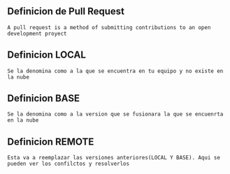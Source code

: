 ## Definicion de Pull Request
	A pull request is a method of submitting contributions to an open development proyect
## Definicion LOCAL
	Se la denomina como a la que se encuentra en tu equipo y no existe en la nube
## Definicion BASE
	Se la denomina como a la version que se fusionara la que se encuenrta en la nube
## Definicion REMOTE
	Esta va a reemplazar las versiones anteriores(LOCAL Y BASE). Aqui se pueden ver los confilctos y resolverlos
